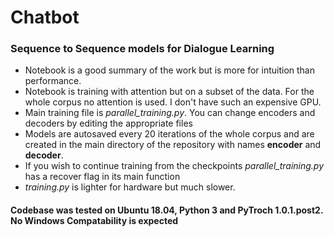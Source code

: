 # Chatbot
### Sequence to Sequence models for Dialogue Learning
* Notebook is a good summary of the work but is more for intuition than performance.
* Notebook is training with attention but on a subset of the data. For the whole corpus no attention is used. I don't have such an expensive GPU.
* Main training file is _parallel_training.py_. You can change encoders and decoders by editing the appropriate files
* Models are autosaved every 20 iterations of the whole corpus and are created in the main directory of the repository with names __encoder__ and __decoder__.
* If you wish to continue training from the checkpoints _parallel_training.py_ has a recover flag in its main function
* _training.py_ is lighter for hardware but much slower. 

#### Codebase was tested on Ubuntu 18.04, Python 3 and PyTroch 1.0.1.post2. No Windows Compatability is expected
